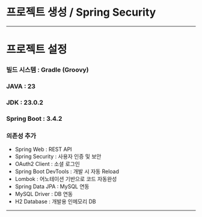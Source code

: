# 프로젝트 생성 / Spring Security

---

# 프로젝트 설정
### 빌드 시스템 : Gradle (Groovy)
### JAVA : 23
### JDK : 23.0.2
### Spring Boot : 3.4.2
### 의존성 추가

- Spring Web : REST API
- Spring Security : 사용자 인증 및 보안
- OAuth2 Client : 소셜 로그인
- Spring Boot DevTools : 개발 시 자동 Reload
- Lombok : 어노테이션 기반으로 코드 자동완성
- Spring Data JPA : MySQL 연동
- MySQL Driver : DB 연동
- H2 Database : 개발용 인메모리 DB
---